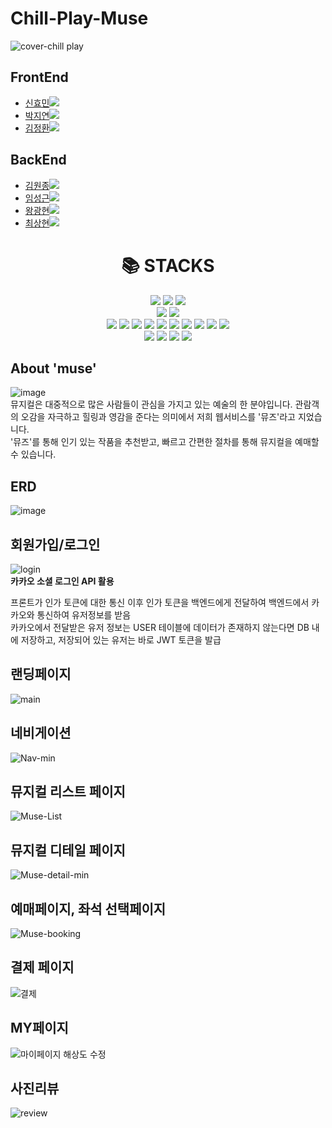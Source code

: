 # Chill-Play-Muse
![cover-chill play](https://user-images.githubusercontent.com/123849268/236130452-5e482239-2393-4db6-8c27-18171ab51e66.png)
## FrontEnd

- <a href="https://github.com/Hyomins-013">신효민<img src="https://img.shields.io/badge/GitHub-181717?style=flat-square&logo=GitHub&logoColor=white&link=https://github.com/hongyeollee"/></a>
- <a href="https://github.com/pajiyeee">박지연<img src="https://img.shields.io/badge/GitHub-181717?style=flat-square&logo=GitHub&logoColor=white&link=https://github.com/hongyeollee"/></a>
- <a href="https://github.com/ggkim0614">김정환<img src="https://img.shields.io/badge/GitHub-181717?style=flat-square&logo=GitHub&logoColor=white&link=https://github.com/hongyeollee"/></a>


## BackEnd

- <a href="https://github.com/thornewater">김원종<img src="https://img.shields.io/badge/GitHub-181717?style=flat-square&logo=GitHub&logoColor=white&link=https://github.com/hongyeollee"/></a>
- <a href="https://github.com/lsg622">임성근<img src="https://img.shields.io/badge/GitHub-181717?style=flat-square&logo=GitHub&logoColor=white&link=https://github.com/hongyeollee"/></a>
- <a href="https://github.com/wkh24">왕광현<img src="https://img.shields.io/badge/GitHub-181717?style=flat-square&logo=GitHub&logoColor=white&link=https://github.com/hongyeollee"/></a>
- <a href="https://github.com/Dongrang072">최상현<img src="https://img.shields.io/badge/GitHub-181717?style=flat-square&logo=GitHub&logoColor=white&link=https://github.com/hongyeollee"/></a>

<div align=center><h1>📚 STACKS</h1></div>

<div align=center> 

  <img src="https://img.shields.io/badge/html5-E34F26?style=for-the-badge&logo=html5&logoColor=white"> 
  <img src="https://img.shields.io/badge/css-1572B6?style=for-the-badge&logo=css3&logoColor=white"> 
  <img src="https://img.shields.io/badge/javascript-F7DF1E?style=for-the-badge&logo=javascript&logoColor=black"> 
  <br>
  <img src="https://img.shields.io/badge/react-61DAFB?style=for-the-badge&logo=react&logoColor=black"> 
  <img src="https://img.shields.io/badge/styledcomponents-DB7093?style=for-the-badge&logo=styledcomponents&logoColor=white"> 

  <br>
  <img src="https://img.shields.io/badge/mysql-4479A1?style=for-the-badge&logo=mysql&logoColor=white"> 
  <img src="https://img.shields.io/badge/.ENV-ECD53F?style=for-the-badge&logo=.ENV&logoColor=black">
  <img src="https://img.shields.io/badge/node.js-339933?style=for-the-badge&logo=Node.js&logoColor=white">
  <img src="https://img.shields.io/badge/express-000000?style=for-the-badge&logo=express&logoColor=white">
  <img src="https://img.shields.io/badge/axios-5A29E4?style=for-the-badge&logo=axios&logoColor=white">
  <img src="https://img.shields.io/badge/Postman-FF6C37?style=for-the-badge&logo=Postman&logoColor=white">
  <img src="https://img.shields.io/badge/Jest-C21325?style=for-the-badge&logo=Jest&logoColor=white">
  <img src="https://img.shields.io/badge/amazonaws-232F3E?style=for-the-badge&logo=amazonaws&logoColor=white">
  <img src="https://img.shields.io/badge/amazonec2-FF9900?style=for-the-badge&logo=amazonec2&logoColor=white">
  <img src="https://img.shields.io/badge/docker-2496ED?style=for-the-badge&logo=docker&logoColor=white">




  <br>
  <img src="https://img.shields.io/badge/trello-61DAFB?style=for-the-badge&logo=trello&logoColor=black"> 
  <img src="https://img.shields.io/badge/github-181717?style=for-the-badge&logo=github&logoColor=white">
  <img src="https://img.shields.io/badge/git-F05032?style=for-the-badge&logo=git&logoColor=white">
  <img src="https://img.shields.io/badge/Slack-4A154B?style=for-the-badge&logo=Slack&logoColor=white">

  <br>
</div>


## About 'muse'
![image](https://user-images.githubusercontent.com/123849268/236437851-da1ea13f-79b3-4d12-8044-3212fcf81553.png)
<br>뮤지컬은 대중적으로 많은 사람들이 관심을 가지고 있는 예술의 한 분야입니다. 관람객의 오감을 자극하고 힐링과 영감을 준다는 의미에서
저희 웹서비스를 '뮤즈'라고 지었습니다. <br>'뮤즈'를 통해 인기 있는 작품을 추천받고, 빠르고 간편한 절차를 통해 뮤지컬을 예매할 수 있습니다.





## ERD

![image](https://user-images.githubusercontent.com/123849268/236438043-f323ade7-e21d-441e-abfa-16f7db312717.png)




## 회원가입/로그인
![login](https://user-images.githubusercontent.com/123074891/236431888-e2b89c1a-64f3-40b4-99d8-8b1ec0ea0c87.gif)
<br>
**카카오 소셜 로그인 API 활용**

프론트가 인가 토큰에 대한 통신 이후 인가 토큰을 백엔드에게 전달하여 백엔드에서 카카오와 통신하여 유저정보를 받음 <br>
카카오에서 전달받은 유저 정보는 USER 테이블에 데이터가 존재하지 않는다면 DB 내에 저장하고, 저장되어 있는 유저는 바로 JWT 토큰을 발급

## 랜딩페이지
![main](https://user-images.githubusercontent.com/123074891/236431916-9672f987-55ff-4a23-85ef-1a074909b401.gif)

## 네비게이션
![Nav-min](https://user-images.githubusercontent.com/123074891/236439607-d7bc5137-cf34-46d0-ad68-68fc3a8413a9.gif)


## 뮤지컬 리스트 페이지
![Muse-List](https://user-images.githubusercontent.com/123074891/236431942-f78fc10d-af27-4f39-b0b4-48d8f946fd93.gif)

## 뮤지컬 디테일 페이지
![Muse-detail-min](https://user-images.githubusercontent.com/123074891/236437178-a47d8a5d-90d7-4bb5-9c15-331614c80b05.gif)

## 예매페이지, 좌석 선택페이지
![Muse-booking](https://user-images.githubusercontent.com/123074891/236432842-8707f250-90d0-4089-ab00-fbdc530d1825.gif)

## 결제 페이지
![결제](https://user-images.githubusercontent.com/123074891/236432154-ffaf3225-9d09-4f20-a6cf-0da73f671057.gif)

## MY페이지
![마이페이지 해상도 수정](https://user-images.githubusercontent.com/123074891/236436456-07c52dc8-f0f2-4af1-a2e6-e95a6bb0bff9.gif)

## 사진리뷰
![review](https://user-images.githubusercontent.com/123074891/236432405-32d068d2-237d-45e8-a0a7-b9878eec194d.gif)
